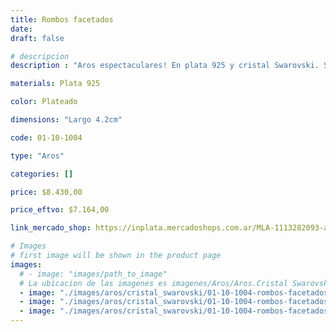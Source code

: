 ```yaml
---
title: Rombos facetados
date: 
draft: false

# descripcion
description : "Aros espectaculares! En plata 925 y cristal Swarovski. Simplemente bellísimos."

materials: Plata 925

color: Plateado

dimensions: "Largo 4.2cm"

code: 01-10-1004

type: "Aros"

categories: []

price: $8.430,00

price_eftvo: $7.164,00

link_mercado_shop: https://inplata.mercadoshops.com.ar/MLA-1113282093-aros-plata-925-y-cristal-rombos-facetados-_JM

# Images
# first image will be shown in the product page
images:
  # - image: "images/path_to_image"
  # La ubicacion de las imagenes es imagenes/Aros/Aros.Cristal Swarovski/01-10-1004-rombos-facetados
  - image: "./images/aros/cristal_swarovski/01-10-1004-rombos-facetados_a.jpg"
  - image: "./images/aros/cristal_swarovski/01-10-1004-rombos-facetados_b.jpg"
  - image: "./images/aros/cristal_swarovski/01-10-1004-rombos-facetados_c.jpg"
---
```

